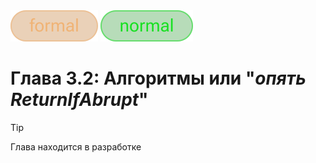 <div align='left'>
    <img src='../assets/formal.svg'>
    <img src='../assets/normal.svg'>
</div>

# Глава 3.2: Алгоритмы или "_опять ReturnIfAbrupt_"

> [!TIP]  
> Глава находится в разработке
